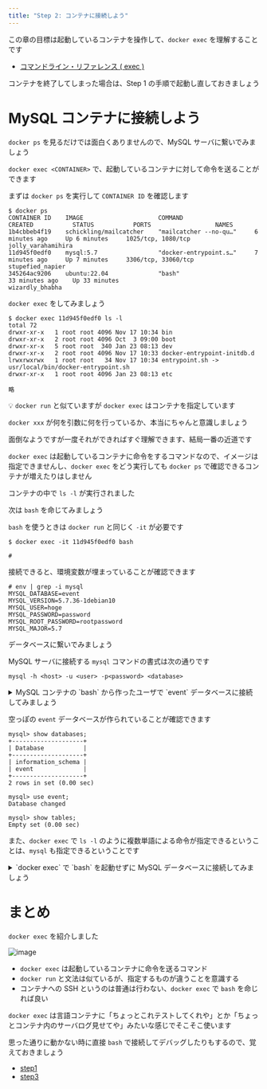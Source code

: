 ```yaml
---
title: "Step 2: コンテナに接続しよう"
---
```


この章の目標は起動しているコンテナを操作して、`docker exec` を理解することです

- [コマンドライン・リファレンス ( exec )](http://docs.docker.jp/v19.03/engine/reference/commandline/exec.html)

コンテナを終了してしまった場合は、Step 1 の手順で起動し直しておきましょう

# MySQL コンテナに接続しよう
`docker ps` を見るだけでは面白くありませんので、MySQL サーバに繋いでみましょう

`docker exec <CONTAINER>` で、起動しているコンテナに対して命令を送ることができます

まずは `docker ps` を実行して `CONTAINER ID` を確認します

```
$ docker ps
CONTAINER ID    IMAGE                     COMMAND                    CREATED           STATUS           PORTS                  NAMES
1b4cbbeb4f19    schickling/mailcatcher    "mailcatcher --no-qu…"     6 minutes ago     Up 6 minutes     1025/tcp, 1080/tcp     jolly_varahamihira
11d945f0edf0    mysql:5.7                 "docker-entrypoint.s…"     7 minutes ago     Up 7 minutes     3306/tcp, 33060/tcp    stupefied_napier
345264ac9206    ubuntu:22.04              "bash"                     33 minutes ago    Up 33 minutes                           wizardly_bhabha
```

`docker exec` をしてみましょう

```
$ docker exec 11d945f0edf0 ls -l
total 72
drwxr-xr-x   1 root root 4096 Nov 17 10:34 bin
drwxr-xr-x   2 root root 4096 Oct  3 09:00 boot
drwxr-xr-x   5 root root  340 Jan 23 08:13 dev
drwxr-xr-x   2 root root 4096 Nov 17 10:33 docker-entrypoint-initdb.d
lrwxrwxrwx   1 root root   34 Nov 17 10:34 entrypoint.sh -> usr/local/bin/docker-entrypoint.sh
drwxr-xr-x   1 root root 4096 Jan 23 08:13 etc

略
```

:bulb: `docker run` と似ていますが `docker exec` はコンテナを指定しています

`docker xxx` が何を引数に何を行っているか、本当にちゃんと意識しましょう

面倒なようですが一度それができればすぐ理解できます、結局一番の近道です

`docker exec` は起動しているコンテナに命令をするコマンドなので、イメージは指定できませんし、`docker exec` をどう実行しても `docker ps` で確認できるコンテナが増えたりはしません

コンテナの中で `ls -l` が実行されました

次は `bash` を命じてみましょう

`bash` を使うときは `docker run` と同じく `-it` が必要です

```
$ docker exec -it 11d945f0edf0 bash

#
```

接続できると、環境変数が埋まっていることが確認できます

```
# env | grep -i mysql
MYSQL_DATABASE=event
MYSQL_VERSION=5.7.36-1debian10
MYSQL_USER=hoge
MYSQL_PASSWORD=password
MYSQL_ROOT_PASSWORD=rootpassword
MYSQL_MAJOR=5.7
```

データベースに繋いでみましょう

MySQL サーバに接続する `mysql` コマンドの書式は次の通りです

```
mysql -h <host> -u <user> -p<password> <database>
```

<details>
<summary>MySQL コンテナの `bash` から作ったユーザで `event` データベースに接続してみましょう</summary>
<pre>
<code># mysql -h localhost -u hoge -ppassword event
>mysql> </code>
</pre>

`<host>` は MySQL コンテナの `bash` から繋ぐので `localhost` で、それ以外は自分で決めたパラメータです
</details>

空っぽの `event` データベースが作られていることが確認できます

```
mysql> show databases;
+--------------------+
| Database           |
+--------------------+
| information_schema |
| event              |
+--------------------+
2 rows in set (0.00 sec)

mysql> use event;
Database changed

mysql> show tables;
Empty set (0.00 sec)
```

また、`docker exec` で `ls -l` のように複数単語による命令が指定できるということは、`mysql` も指定できるということです

<details>
<summary>`docker exec` で `bash` を起動せずに MySQL データベースに接続してみましょう</summary>
<pre>
<code>$ docker exec -it 11d945f0edf0 mysql -h localhost -u hoge -ppassword event
>mysql> </code>
</pre>

コンテナの中で動いたコマンド全くそのままです

`docker exec` 自体はホストマシンのターミナルで書いてますが、`mysql` コマンドが実行されるのはコンテナの中だと意識しましょう

このコマンドはホストマシンから MySQL データベースに接続しているのではなく、ホストマシンからコンテナへ MySQL データベースに接続する命令を送りつけています
</details>

# まとめ
`docker exec` を紹介しました

![image](/images/slide/slide.009.jpeg)

- `docker exec` は起動しているコンテナに命令を送るコマンド
- `docker run` と文法は似ているが、指定するものが違うことを意識する
- コンテナへの SSH というのは普通は行わない、`docker exec` で `bash` を命じれば良い

`docker exec` は言語コンテナに「ちょっとこれテストしてくれや」とか「ちょっとコンテナ内のサーバログ見せてや」みたいな感じでそこそこ使います

思った通りに動かない時に直接 `bash` で接続してデバッグしたりもするので、覚えておきましょう

- [step1](./step1.md)
- [step3](./step3.md)

